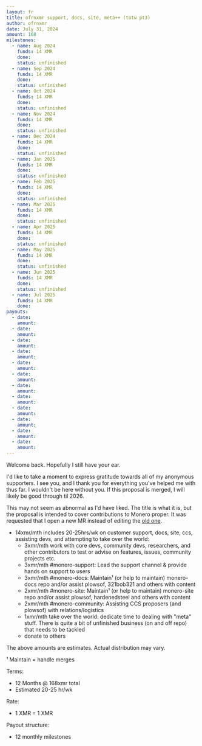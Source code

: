 ```yaml
---
layout: fr
title: ofrnxmr support, docs, site, meta++ (totw pt3)
author: ofrnxmr
date: July 31, 2024
amount: 168
milestones:
  - name: Aug 2024
    funds: 14 XMR
    done:
    status: unfinished
  - name: Sep 2024
    funds: 14 XMR
    done:
    status: unfinished
  - name: Oct 2024
    funds: 14 XMR
    done:
    status: unfinished
  - name: Nov 2024
    funds: 14 XMR
    done:
    status: unfinished
  - name: Dec 2024
    funds: 14 XMR
    done:
    status: unfinished
  - name: Jan 2025
    funds: 14 XMR
    done:
    status: unfinished
  - name: Feb 2025
    funds: 14 XMR
    done:
    status: unfinished
  - name: Mar 2025
    funds: 14 XMR
    done:
    status: unfinished
  - name: Apr 2025
    funds: 14 XMR
    done:
    status: unfinished
  - name: May 2025
    funds: 14 XMR
    done:
    status: unfinished
  - name: Jun 2025
    funds: 14 XMR
    done:
    status: unfinished
  - name: Jul 2025
    funds: 14 XMR
    done:
payouts:
  - date:
    amount:
  - date:
    amount:
  - date:
    amount:
  - date:
    amount:
  - date:
    amount:
  - date:
    amount:
  - date:
    amount:
  - date:
    amount:
  - date:
    amount:
  - date:
    amount:
  - date:
    amount:
  - date:
    amount:
---
```

Welcome back. Hopefully I still have your ear.

I'd like to take a moment to express gratitude towards all of my anonymous supporters. I see you, and I thank you for everything you've helped me with thus far. I wouldn't be here without you. If this proposal is merged, I will likely be good through til 2026.

This may not seem as abnormal as I'd have liked. The title is what it is, but the proposal is intended to cover contributions to Monero proper. It was requested that I open a new MR instead of editing the [old one](https://repo.getmonero.org/monero-project/ccs-proposals/-/merge_requests/444).

- 14xmr/mth includes 20-25hrs/wk on customer support, docs, site, ccs, assisting devs, and attempting to take over the world:
  - 3xmr/mth work with core devs, community devs, researchers, and other contributors to test or advise on features, issues, community projects etc.
  - 3xmr/mth #monero-support: Lead the support channel & provide hands on support to users
  - 3xmr/mth #monero-docs: Maintain¹ (or help to maintain) monero-docs repo and/or assist plowsof, 321bob321 and others with content
  - 2xmr/mth #monero-site: Maintain¹ (or help to maintain) monero-site repo and/or assist plowsof, hardenedsteel and others with content
  - 2xmr/mth #monero-community: Assisting CCS proposers (and plowsof) with relations/logistics
  - 1xmr/mth take over the world: dedicate time to dealing with "meta" stuff. There is quite a bit of unfinished business (on and off repo) that needs to be tackled
  - donate to others

The above amounts are estimates. Actual distribution may vary.

¹ Maintain = handle merges

Terms:
- 12 Months @ 168xmr total
- Estimated 20-25 hr/wk

Rate:
- 1 XMR = 1 XMR

Payout structure: 
- 12 monthly milestones